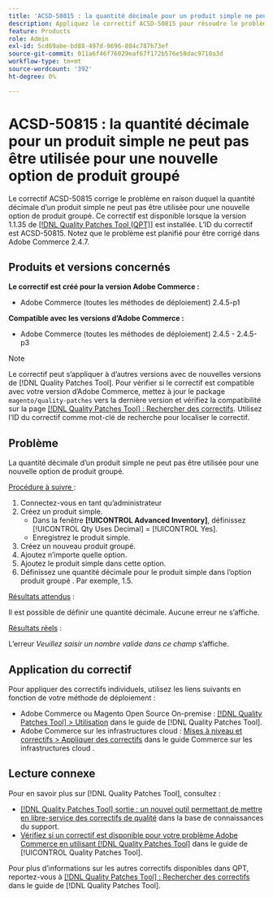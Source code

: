 ```yaml
---
title: 'ACSD-50815 : la quantité décimale pour un produit simple ne peut pas être utilisée pour une nouvelle option de produit groupé'
description: Appliquez le correctif ACSD-50815 pour résoudre le problème d’Adobe Commerce où la quantité décimale d’un produit simple ne peut pas être utilisée pour une nouvelle option de produit groupé.
feature: Products
role: Admin
exl-id: 5cd69abe-bd88-497d-9696-804c787b73ef
source-git-commit: 011a6f46f76029eaf67f172b576e58dac9710a3d
workflow-type: tm+mt
source-wordcount: '392'
ht-degree: 0%

---
```


# ACSD-50815 : la quantité décimale pour un produit simple ne peut pas être utilisée pour une nouvelle option de produit groupé

Le correctif ACSD-50815 corrige le problème en raison duquel la quantité décimale d’un produit simple ne peut pas être utilisée pour une nouvelle option de produit groupé. Ce correctif est disponible lorsque la version 1.1.35 de [[!DNL Quality Patches Tool (QPT)]](https://experienceleague.adobe.com/en/docs/commerce-operations/tools/quality-patches-tool/quality-patches-tool-to-self-serve-quality-patches) est installée. L’ID du correctif est ACSD-50815. Notez que le problème est planifié pour être corrigé dans Adobe Commerce 2.4.7.

## Produits et versions concernés

**Le correctif est créé pour la version Adobe Commerce :**

* Adobe Commerce (toutes les méthodes de déploiement) 2.4.5-p1

**Compatible avec les versions d’Adobe Commerce :**

* Adobe Commerce (toutes les méthodes de déploiement) 2.4.5 - 2.4.5-p3

>[!NOTE]
>
>Le correctif peut s’appliquer à d’autres versions avec de nouvelles versions de [!DNL Quality Patches Tool]. Pour vérifier si le correctif est compatible avec votre version d’Adobe Commerce, mettez à jour le package `magento/quality-patches` vers la dernière version et vérifiez la compatibilité sur la page [[!DNL Quality Patches Tool] : Rechercher des correctifs](https://experienceleague.adobe.com/tools/commerce-quality-patches/index.html). Utilisez l’ID du correctif comme mot-clé de recherche pour localiser le correctif.

## Problème

La quantité décimale d’un produit simple ne peut pas être utilisée pour une nouvelle option de produit groupé.

<u>Procédure à suivre </u> :

1. Connectez-vous en tant qu’administrateur
1. Créez un produit simple.
   * Dans la fenêtre **[!UICONTROL Advanced Inventory]**, définissez [!UICONTROL Qty Uses Decimal] = [!UICONTROL Yes].
   * Enregistrez le produit simple.
1. Créez un nouveau produit groupé.
1. Ajoutez n’importe quelle option.
1. Ajoutez le produit simple dans cette option.
1. Définissez une quantité décimale pour le produit simple dans l’option produit groupé . Par exemple, 1.5.

<u>Résultats attendus</u> :

Il est possible de définir une quantité décimale. Aucune erreur ne s’affiche.

<u>Résultats réels</u> :

L’erreur *Veuillez saisir un nombre valide dans ce champ* s’affiche.

## Application du correctif

Pour appliquer des correctifs individuels, utilisez les liens suivants en fonction de votre méthode de déploiement :

* Adobe Commerce ou Magento Open Source On-premise : [[!DNL Quality Patches Tool] > Utilisation](/help/tools/quality-patches-tool/usage.md) dans le guide de [!DNL Quality Patches Tool].
* Adobe Commerce sur les infrastructures cloud : [Mises à niveau et correctifs > Appliquer des correctifs](https://experienceleague.adobe.com/docs/commerce-cloud-service/user-guide/develop/upgrade/apply-patches.html) dans le guide Commerce sur les infrastructures cloud .

## Lecture connexe

Pour en savoir plus sur [!DNL Quality Patches Tool], consultez :

* [[!DNL Quality Patches Tool] sortie : un nouvel outil permettant de mettre en libre-service des correctifs de qualité](https://experienceleague.adobe.com/en/docs/commerce-operations/tools/quality-patches-tool/quality-patches-tool-to-self-serve-quality-patches) dans la base de connaissances du support.
* [Vérifiez si un correctif est disponible pour votre problème Adobe Commerce en utilisant [!DNL Quality Patches Tool]](/help/tools/quality-patches-tool/patches-available-in-qpt/check-patch-for-magento-issue-with-magento-quality-patches.md) dans le guide de [!UICONTROL Quality Patches Tool].


Pour plus d’informations sur les autres correctifs disponibles dans QPT, reportez-vous à [[!DNL Quality Patches Tool] : Rechercher des correctifs](https://experienceleague.adobe.com/tools/commerce-quality-patches/index.html) dans le guide de [!DNL Quality Patches Tool].
